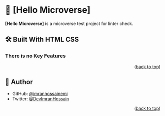 <a name="readme-top"></a>

<!--
HOW TO USE:
This is an example of how you may give instructions on setting up your project locally.

Modify this file to match your project and remove sections that don't apply.

REQUIRED SECTIONS:
- Table of Contents
- About the Project
  - Built With
  - Live Demo
- Getting Started
- Authors
- Future Features
- Contributing
- Show your support
- Acknowledgements
- License

OPTIONAL SECTIONS:
- FAQ

After you're finished please remove all the comments and instructions!
-->


<!-- TABLE OF CONTENTS -->

<!-- PROJECT DESCRIPTION -->

# 📖 [Hello Microverse] <a name="about-project"></a>

**[Hello Microverse]** is a microverse test project for linter check.

## 🛠 Built With <a name="built-with"> HTML CSS</a>



<!-- Features -->

### There is no Key Features <a name="key-features"></a>


<!--
Example:

```sh

```
 -->

<p align="right">(<a href="#readme-top">back to top</a>)</p>

<!-- AUTHORS -->

## 👤 Author <a name="authors"></a>
- GitHub: [@imranhossainemi](https://github.com/imranhossainemi)
- Twitter: [@DevImranHossain](https://twitter.com/DevImranHossain)



<p align="right">(<a href="#readme-top">back to top</a>)</p>
